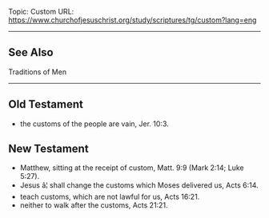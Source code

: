 Topic: Custom
URL: https://www.churchofjesuschrist.org/study/scriptures/tg/custom?lang=eng

---

## See Also

Traditions of Men

---

## Old Testament

- the customs of the people are vain, Jer. 10:3.

## New Testament

- Matthew, sitting at the receipt of custom, Matt. 9:9 (Mark 2:14; Luke 5:27).
- Jesus â¦ shall change the customs which Moses delivered us, Acts 6:14.
- teach customs, which are not lawful for us, Acts 16:21.
- neither to walk after the customs, Acts 21:21.

